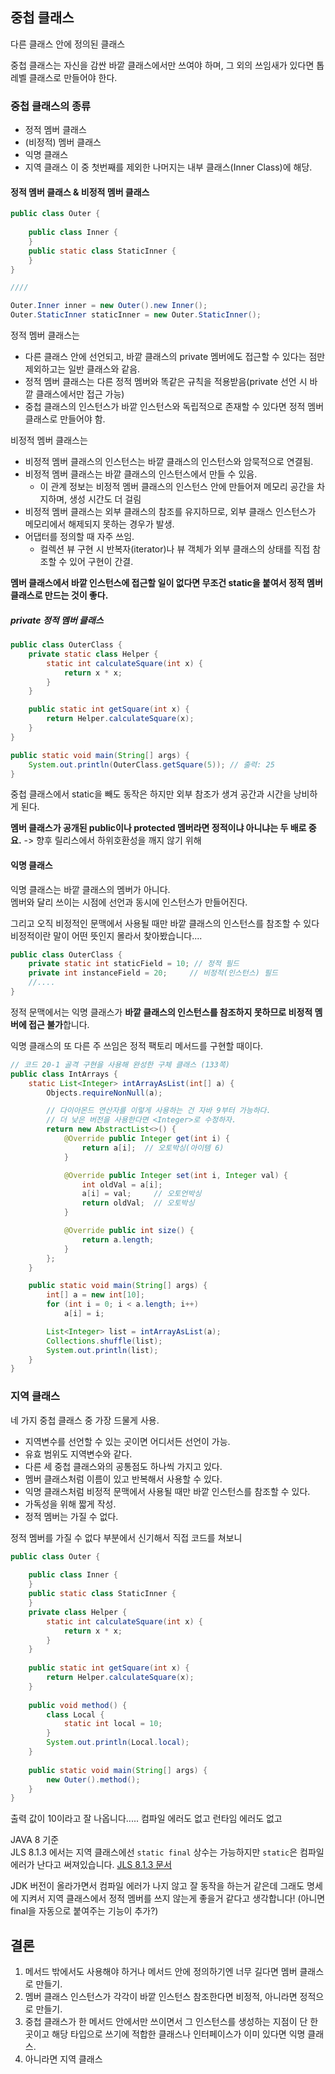 ## 중첩 클래스
다른 클래스 안에 정의된 클래스

중첩 클래스는 자신을 감싼 바깥 클래스에서만 쓰여야 하며, 그 외의 쓰임새가 있다면 톱레벨 클래스로 만들어야 한다.

### 중첩 클래스의 종류
- 정적 멤버 클래스
- (비정적) 멤버 클래스
- 익명 클래스
- 지역 클래스
이 중 첫번째를 제외한 나머지는 내부 클래스(Inner Class)에 해당.

#### 정적 멤버 클래스 & 비정적 멤버 클래스
```java
public class Outer {  
  
    public class Inner {  
    }  
    public static class StaticInner {  
    }
}

////

Outer.Inner inner = new Outer().new Inner();  
Outer.StaticInner staticInner = new Outer.StaticInner();
```
정적 멤버 클래스는
- 다른 클래스 안에 선언되고, 바깥 클래스의 private 멤버에도 접근할 수 있다는 점만 제외하고는 일반 클래스와 같음.
- 정적 멤버 클래스는 다른 정적 멤버와 똑같은 규칙을 적용받음(private 선언 시 바깥 클래스에서만 접근 가능)
- 중첩 클래스의 인스턴스가 바깥 인스턴스와 독립적으로 존재할 수 있다면 정적 멤버 클래스로 만들어야 함.

비정적 멤버 클래스는
- 비정적 멤버 클래스의 인스턴스는 바깥 클래스의 인스턴스와 암묵적으로 연결됨.
- 비정적 멤버 클래스는 바깥 클래스의 인스턴스에서 만들 수 있음.
	- 이 관계 정보는 비정적 멤버 클래스의 인스턴스 안에 만들어져 메모리 공간을 차지하며, 생성 시간도 더 걸림
- 비정적 멤버 클래스는 외부 클래스의 참조를 유지하므로, 외부 클래스 인스턴스가 메모리에서 해제되지 못하는 경우가 발생.
- 어댑터를 정의할 때 자주 쓰임.
	- 컬렉션 뷰 구현 시 반복자(iterator)나 뷰 객체가 외부 클래스의 상태를 직접 참조할 수 있어 구현이 간결.

**멤버 클래스에서 바깥 인스턴스에 접근할 일이 없다면 무조건 static을 붙여서 정적 멤버 클래스로 만드는 것이 좋다.**

##### private 정적 멤버 클래스
```java
public class OuterClass {
    private static class Helper {
        static int calculateSquare(int x) {
            return x * x;
        }
    }

    public static int getSquare(int x) {
        return Helper.calculateSquare(x);
    }
}

public static void main(String[] args) {
	System.out.println(OuterClass.getSquare(5)); // 출력: 25
}
```
중첩 클래스에서 static을 빼도 동작은 하지만 외부 참조가 생겨 공간과 시간을 낭비하게 된다.

**멤버 클래스가 공개된 public이나 protected 멤버라면 정적이냐 아니냐는 두 배로 중요.**
	-> 향후 릴리스에서 하위호환성을 깨지 않기 위해

#### 익명 클래스
익명 클래스는 바깥 클래스의 멤버가 아니다.  
멤버와 달리 쓰이는 시점에 선언과 동시에 인스턴스가 만들어진다.

그리고 오직 비정적인 문맥에서 사용될 때만 바깥 클래스의 인스턴스를 참조할 수 있다
비정적이란 말이 어떤 뜻인지 몰라서 찾아봤습니다....

```java
public class OuterClass {
    private static int staticField = 10; // 정적 필드
    private int instanceField = 20;     // 비정적(인스턴스) 필드
    //....
}
```
정적 문맥에서는 익명 클래스가 **바깥 클래스의 인스턴스를 참조하지 못하므로 비정적 멤버에 접근 불가**합니다.

익명 클래스의 또 다른 주 쓰임은 정적 팩토리 메서드를 구현할 때이다.
```java
// 코드 20-1 골격 구현을 사용해 완성한 구체 클래스 (133쪽)
public class IntArrays {
    static List<Integer> intArrayAsList(int[] a) {
        Objects.requireNonNull(a);

        // 다이아몬드 연산자를 이렇게 사용하는 건 자바 9부터 가능하다.
        // 더 낮은 버전을 사용한다면 <Integer>로 수정하자.
        return new AbstractList<>() {
            @Override public Integer get(int i) {
                return a[i];  // 오토박싱(아이템 6)
            }

            @Override public Integer set(int i, Integer val) {
                int oldVal = a[i];
                a[i] = val;     // 오토언박싱
                return oldVal;  // 오토박싱
            }

            @Override public int size() {
                return a.length;
            }
        };
    }

    public static void main(String[] args) {
        int[] a = new int[10];
        for (int i = 0; i < a.length; i++)
            a[i] = i;

        List<Integer> list = intArrayAsList(a);
        Collections.shuffle(list);
        System.out.println(list);
    }
}
```

### 지역 클래스
네 가지 중첩 클래스 중 가장 드물게 사용.

- 지역변수를 선언할 수 있는 곳이면 어디서든 선언이 가능.  
- 유효 범위도 지역변수와 같다.
- 다른 세 중첩 클래스와의 공통점도 하나씩 가지고 있다.
- 멤버 클래스처럼 이름이 있고 반복해서 사용할 수 있다.
- 익명 클래스처럼 비정적 문맥에서 사용될 때만 바깥 인스턴스를 참조할 수 있다.
- 가독성을 위해 짧게 작성.
- 정적 멤버는 가질 수 없다.

정적 멤버를 가질 수 없다 부분에서 신기해서 직접 코드를 쳐보니
```java
public class Outer {  
  
    public class Inner {  
    }  
    public static class StaticInner {  
    }  
    private class Helper {  
        static int calculateSquare(int x) {  
            return x * x;  
        }  
    }  
  
    public static int getSquare(int x) {  
        return Helper.calculateSquare(x);  
    }  
  
    public void method() {  
        class Local {  
            static int local = 10;  
        }  
        System.out.println(Local.local);  
    }  
  
    public static void main(String[] args) {  
        new Outer().method();  
    }  
}
```
출력 값이 10이라고 잘 나옵니다..... 컴파일 에러도 없고 런타임 에러도 없고

JAVA 8 기준  
JLS 8.1.3 에서는  지역 클래스에선 `static final` 상수는 가능하지만 `static`은 컴파일 에러가 난다고 써져있습니다.
[JLS 8.1.3 문서](https://docs.oracle.com/javase/specs/jls/se8/html/jls-8.html#jls-8.1.3)

JDK 버전이 올라가면서 컴파일 에러가 나지 않고 잘 동작을 하는거 같은데 그래도 명세에 지켜서 지역 클래스에서 정적 멤버를 쓰지 않는게 좋을거 같다고 생각합니다!
(아니면 final을 자동으로 붙여주는 기능이 추가?)

## 결론
1. 메서드 밖에서도 사용해야 하거나 메서드 안에 정의하기엔 너무 길다면 멤버 클래스로 만들기.
2. 멤버 클래스 인스턴스가 각각이 바깥 인스턴스 참조한다면 비정적, 아니라면 정적으로 만들기.
3. 중첩 클래스가 한 메서드 안에서만 쓰이면서 그 인스턴스를 생성하는 지점이 단 한 곳이고 해당 타입으로 쓰기에 적합한 클래스나 인터페이스가 이미 있다면 익명 클래스.
4. 아니라면 지역 클래스
